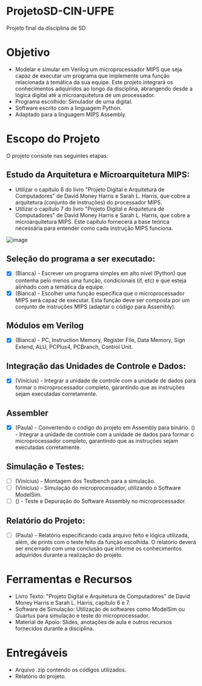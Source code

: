 # ProjetoSD-CIN-UFPE
Projeto final da disciplina de SD

# Objetivo
- Modelar e simular em Verilog um microprocessador MIPS que seja capaz de executar um programa que implemente uma função relacionada à temática da sua equipe. Este projeto integrará os conhecimentos adquiridos ao longo da disciplina, abrangendo desde a lógica digital até a microarquitetura de um processador.
- Programa escolhido: Simulador de urna digital.
- Software escrito com a linguagem Python.
- Adaptado para a linguagem MIPS Assembly.

# Escopo do Projeto
O projeto consiste nas seguintes etapas:

## Estudo da Arquitetura e Microarquitetura MIPS:
- Utilizar o capítulo 6 do livro "Projeto Digital e Arquitetura de Computadores" de David Money Harris e Sarah L. Harris, que cobre a arquitetura (conjunto de instruções) do processador MIPS.
- Utilizar o capítulo 7 do livro "Projeto Digital e Arquitetura de Computadores" de David Money Harris e Sarah L. Harris, que cobre a microarquitetura MIPS. Este capítulo fornecerá a base teórica necessária para entender como cada instrução MIPS funciona.

![image](https://github.com/user-attachments/assets/cc94d693-6a4a-40ad-ad42-a8e778f3cd04)

## Seleção do programa a ser executado:
- [x] (Bianca) - Escrever um programa simples em alto nível (Python) que contenha pelo menos uma função, condicionais (if, etc) e que esteja alinhado com a temática da equipe.
- [x] (Bianca) - Escolher uma função específica que o microprocessador MIPS será capaz de executar. Esta função deve ser composta por um conjunto de instruções MIPS (adaptar o código para Assembly).

## Módulos em Verilog
- [x] (Bianca) - PC, Instruction Memory, Register File, Data Memory, Sign Extend, ALU, PCPlus4, PCBranch, Control Unit.

## Integração das Unidades de Controle e Dados:
- [x] (Vinícius) - Integrar a unidade de controle com a unidade de dados para formar o microprocessador completo, garantindo que as instruções sejam executadas corretamente.

## Assembler
- [x] (Paula) - Convertendo o código do projeto em Assembly para binário.
    () - Integrar a unidade de controle com a unidade de dados para formar o microprocessador completo, garantindo que as instruções sejam executadas corretamente.


## Simulação e Testes:
- [ ] (Vinícius) - Montagem dos Testbench para a simulação.
- [ ] (Vinícius) - Simulação do microprocessador, utilizando o Software ModelSim.
- [ ] () - Teste e Depuração do Software Assembly no microprocessador.

## Relatório do Projeto:
- [ ] (Paula) - Relatório especificando cada arquivo feito e lógica utilizada, além, de prints com o teste feito da função escolhida. O relatório deverá ser encerrado com uma conclusão que informe os conhecimentos adquiridos durante a realização do projeto.

# Ferramentas e Recursos
  * Livro Texto: "Projeto Digital e Arquitetura de Computadores" de David Money Harris e Sarah L. Harris, capítulo 6 e 7.
  * Software de Simulação: Utilização de softwares como ModelSim ou Quartus para simulação e teste do microprocessador.
  * Material de Apoio: Slides, anotações de aula e outros recursos fornecidos durante a disciplina.

# Entregáveis
- Arquivo .zip contendo os códigos utilizados.
- Relatório do projeto.
